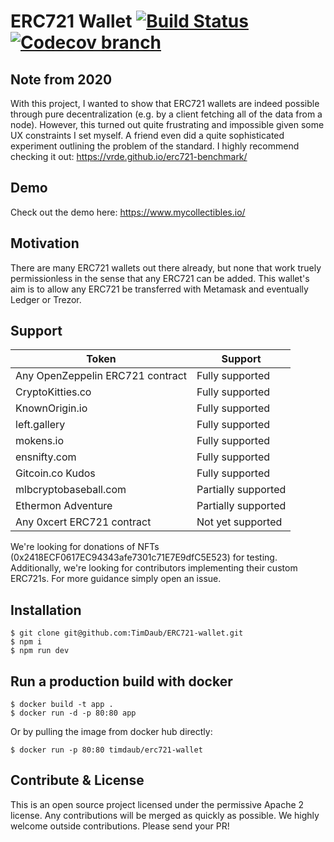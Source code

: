 # ERC721 Wallet [![Build Status](https://travis-ci.com/TimDaub/ERC721-wallet.svg?branch=master)](https://travis-ci.com/TimDaub/ERC721-wallet) [![Codecov branch](https://img.shields.io/codecov/c/github/TimDaub/ERC721-wallet/master.svg)](https://codecov.io/github/TimDaub/ERC721-wallet?branch=master)

## Note from 2020

With this project, I wanted to show that ERC721 wallets are indeed possible through pure decentralization (e.g. by a client fetching all of the data from a node). However, this turned out quite frustrating and impossible given some UX constraints I set myself. A friend even did a quite sophisticated experiment outlining the problem of the standard. I highly recommend checking it out: https://vrde.github.io/erc721-benchmark/ 

## Demo

Check out the demo here: https://www.mycollectibles.io/

## Motivation

There are many ERC721 wallets out there already, but none that work truely
permissionless in the sense that any ERC721 can be added. This wallet's aim is
to allow any ERC721 be transferred with Metamask and eventually Ledger or
Trezor.

## Support

|Token|Support|
|---|---|
|Any OpenZeppelin ERC721 contract|Fully supported|
|CryptoKitties.co|Fully supported|
|KnownOrigin.io|Fully supported|
|left.gallery|Fully supported|
|mokens.io|Fully supported|
|ensnifty.com|Fully supported|
|Gitcoin.co Kudos|Fully supported|
|mlbcryptobaseball.com|Partially supported|
|Ethermon Adventure|Partially supported|
|Any 0xcert ERC721 contract|Not yet supported|

We're looking for donations of NFTs (0x2418ECF0617EC94343afe7301c71E7E9dfC5E523) for testing. Additionally, we're looking for contributors implementing their custom ERC721s. For more guidance simply open an issue.

## Installation

```
$ git clone git@github.com:TimDaub/ERC721-wallet.git
$ npm i
$ npm run dev
```

## Run a production build with docker

```
$ docker build -t app .
$ docker run -d -p 80:80 app
```

Or by pulling the image from docker hub directly:

```
$ docker run -p 80:80 timdaub/erc721-wallet
```

## Contribute & License

This is an open source project licensed under the permissive Apache 2 license.
Any contributions will be merged as quickly as possible. We highly welcome
outside contributions. Please send your PR!
